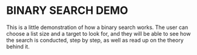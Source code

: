 # BINARY SEARCH DEMO

This is a little demonstration of how a binary search works. The user can choose a list size and a target to look for, and they will be able to see how the search is conducted, step by step, as well as read up on the theory behind it.